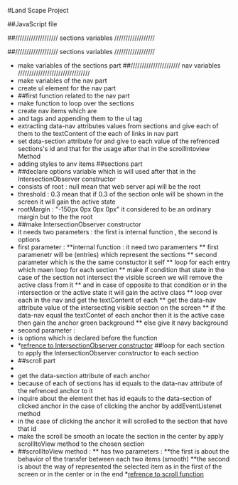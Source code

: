 
#Land Scape Project

##JavaScript file

##/////////////////// sections variables //////////////////


##/////////////////// sections variables //////////////////

 * make variables of the sections part
##//////////////////////  nav variables ////////////////////////////////
* make variables of the nav part
 * create ul element for the nav part
* ##first function related to the nav part
 * make function to loop over the sections 
 * create nav items which are <li> and <a> tags and appending them to the ul tag
 * extracting data-nav attributes values from sections and give each of them to the textContent of the each of links in nav part
 * set data-section attribute for <a> and give to each value of the refrenced sections's id and that for the usage after that in the scrollIntoview Method
 * adding styles to anv items
##sections part
* ##declare options variable which is will used after that in the IntersectionObserver constructor
 * consists of root : null   mean that web server api will be the root
 * threshold : 0.3   mean that if 0.3 of the section onle will be shown in the screen it will gain the active state
 * rootMargin : "-150px 0px 0px 0px"  it considered to be an ordinary margin but to the the root 
* ##make IntersectionObserver constructor
 * it needs two parameters : the first is internal function , the second is options
 * first parameter :
 **internal function : it need two paramenters
 ** first paramenetr will be (entries) which represent the sections 
 ** second parameter which is the the same constuctor it self
 ** loop for each entry which maen loop for each section
 ** make if condition that state in the case of the section not intersect the visible screen we will remove the active class from it
 ** and in case of opposite to that condition or in the intersection or the active state it wiil gain the active class
 ** loop over each <a> in the nav and get the textContent of each <a>
 ** get the data-nav attribute value of the intersecting visible section on the screen
 ** if the data-nav equal the textContet of each anchor then it is the active case then gain the anchor green background
 ** else give it navy background
 * second parameter : 
 * is options which is declared before the function
 *  *[refrence to IntersectionObserver constructor](https://www.youtube.com/watch?v=RxnV9Xcw914)
##loop for each section to apply the IntersectionObserver constructor to each section
* ##scroll part
 * 
 * get the data-section attribute of each anchor 
 * because of each of sections has id equals to the data-nav attribute of the refrenced anchor to it
 * inquire about the element thet has id eqauls to the data-section of clicked anchor in the case of clicking the anchor by addEventListenet method
 * in the case of clicking the anchor it will scrolled to the section that have that id
 * make the scroll be smooth an locate the section in the center by apply scrollItoView method to the chosen section
 * ##scrollItoView method :
 ** has two parameters :
 **the first is about the behavior of the transfer between each two items (smooth)
 **the second is about the way of represented the selected item as in the first of the screen or in the center or in the end
 *[refrence to scroll function](https://www.youtube.com/watch?v=23JQzsz9BlY)


